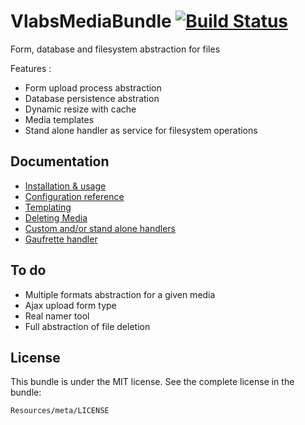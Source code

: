 VlabsMediaBundle         [![Build Status](https://secure.travis-ci.org/V-labs/VlabsMediaBundle.png?branch=master)](https://travis-ci.org/V-labs/VlabsMediaBundle)
================================================================================================================================================================

Form, database and filesystem abstraction for files

Features :
+   Form upload process abstraction
+   Database persistence abstration
+   Dynamic resize with cache
+   Media templates
+   Stand alone handler as service for filesystem operations


Documentation
-------------

+   [Installation & usage](https://github.com/V-labs/VlabsMediaBundle/blob/master/Resources/doc/1-bundle-setup-and-usage.md)
+   [Configuration reference](https://github.com/V-labs/VlabsMediaBundle/blob/master/Resources/doc/2-configuration-reference.md)
+   [Templating](https://github.com/V-labs/VlabsMediaBundle/blob/master/Resources/doc/3-templating.md)
+   [Deleting Media](https://github.com/V-labs/VlabsMediaBundle/blob/master/Resources/doc/4-deleting-media.md)
+   [Custom and/or stand alone handlers](https://github.com/V-labs/VlabsMediaBundle/blob/master/Resources/doc/5-custom-stand-alone-handlers.md)
+   [Gaufrette handler](https://github.com/V-labs/VlabsMediaBundle/blob/master/Resources/doc/6-gaufrette-handler.md)

To do
-----

+   Multiple formats abstraction for a given media
+   Ajax upload form type
+   Real namer tool
+   Full abstraction of file deletion

License
-------

This bundle is under the MIT license. See the complete license in the bundle:

    Resources/meta/LICENSE
